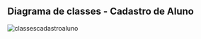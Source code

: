 <h2>Diagrama de classes - Cadastro de Aluno</h2>

![classescadastroaluno](https://user-images.githubusercontent.com/45805169/50385055-929b2880-06b5-11e9-86b6-2a2e059a7125.jpg)
